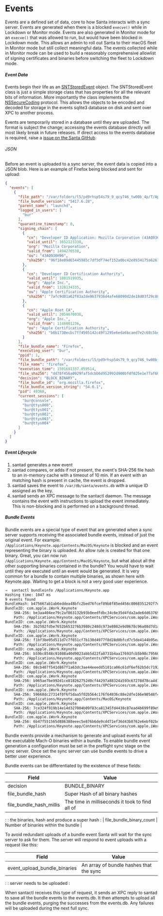 # Events

Events are a defined set of data, core to how Santa interacts with a sync
server. Events are generated when there is a blocked `execve()` while in
Lockdown or Monitor mode. Events are also generated in Monitor mode for an
`execve()` that was allowed to run, but would have been blocked in Lockdown
mode. This allows an admin to roll out Santa to their macOS fleet in Monitor
mode but still collect meaningful data. The events collected while in Monitor
mode can be used to build a reasonably comprehensive allowlist of signing
certificates and binaries before switching the fleet to Lockdown mode.

##### Event Data

Events begin their life as an
[SNTStoredEvent](https://github.com/google/santa/blob/master/Source/common/SNTStoredEvent.h)
object. The SNTStoredEvent class is just a simple storage class that has
properties for all the relevant bits of information. More importantly the class
implements the
[NSSecureCoding](https://developer.apple.com/documentation/foundation/nssecurecoding?language=objc)
protocol. This allows the objects to be encoded and decoded for storage in the
events sqlite3 database on disk and sent over XPC to another process.

Events are temporarily stored in a database until they are uploaded. The format
is subject the change; accessing the events database directly will most likely
break in future releases. If direct access to the events database is required,
raise a [issue on the Santa GitHub](https://github.com/google/santa/issues).

###### JSON

Before an event is uploaded to a sync server, the event data is copied into a
JSON blob. Here is an example of Firefox being blocked and sent for upload:

```json
{
  "events": [
    {
      "file_path": "/var/folders/l5/pd9rhsp54s79_9_qcy746_tw00b_4p/T/AppTranslocation/254C1357-7461-457B-B734-A0FDAF0F26D9/d/Firefox.app/Contents/MacOS",
      "file_bundle_version": "5417.6.28",
      "parent_name": "launchd",
      "logged_in_users": [
        "bur"
      ],
      "quarantine_timestamp": 0,
      "signing_chain": [
        {
          "cn": "Developer ID Application: Mozilla Corporation (43AQ936H96)",
          "valid_until": 1652123338,
          "org": "Mozilla Corporation",
          "valid_from": 1494270538,
          "ou": "43AQ936H96",
          "sha256": "96f18e09d65445985c7df5df74ef152a0bc42e8934175a626180d9700c343e7b"
        },
        {
          "cn": "Developer ID Certification Authority",
          "valid_until": 1801519935,
          "org": "Apple Inc.",
          "valid_from": 1328134335,
          "ou": "Apple Certification Authority",
          "sha256": "7afc9d01a62f03a2de9637936d4afe68090d2de18d03f29c88cfb0b1ba63587f"
        },
        {
          "cn": "Apple Root CA",
          "valid_until": 2054670036,
          "org": "Apple Inc.",
          "valid_from": 1146001236,
          "ou": "Apple Certification Authority",
          "sha256": "b0b1730ecbc7ff4505142c49f1295e6eda6bcaed7e2c68c5be91b5a11001f024"
        }
      ],
      "file_bundle_name": "Firefox",
      "executing_user": "bur",
      "ppid": 1,
      "file_bundle_path": "/var/folders/l5/pd9rhsp54s79_9_qcy746_tw00b_4p/T/AppTranslocation/254C1357-7461-457B-B734-A0FDAF0F26D9/d/Firefox.app",
      "file_name": "firefox",
      "execution_time": 1501691337.059514,
      "file_sha256": "dd78f456a0929faf5dcbb6d952992d900bfdf025e1e77af60f0b029f0b85bf09",
      "decision": "BLOCK_BINARY",
      "file_bundle_id": "org.mozilla.firefox",
      "file_bundle_version_string": "54.0.1",
      "pid": 49368,
      "current_sessions": [
        "bur@console",
        "bur@ttys000",
        "bur@ttys001",
        "bur@ttys002",
        "bur@ttys003",
        "bur@ttys004"
      ]
    }
  ]
}
```

##### Event Lifecycle

1.  santad generates a new event
2.  santad compares, or adds if not present, the event's SHA-256 file hash to an
    in-memory cache with a timeout of 10 min. If an event with an matching hash
    is present in cache, the event is dropped.
3.  santad saves the event to `/var/db/santa/events.db` with a unique ID
    assigned as the key.
4.  santad sends an XPC message to the santactl daemon. The message contains the
    event with instructions to upload the event immediately. This is
    non-blocking and is performed on a background thread.

##### Bundle Events

Bundle events are a special type of event that are generated when a sync server
supports receiving the associated bundle events, instead of just the original
event. For example: `/Applications/Keynote.app/Contents/MacOS/Keynote` is
blocked and an event representing the binary is uploaded. An allow rule is
created for that one binary. Great, you can now run
`/Applications/Keynote.app/Contents/MacOS/Keynote`, but what about all the other
supporting binaries contained in the bundle? You would have to wait until they
are executed until an event would be generated. It is very common for a bundle
to contain multiple binaries, as shown here with Keynote.app. Waiting to get a
block is not a very good user experience.

```sh
⇒  santactl bundleinfo /Applications/Keynote.app
Hashing time: 1047 ms
9 events found
BundleHash: b475667ab1ab6eddea48bfc2bed76fcef89b8f85ed456c8068351292f7cb4806
BundleID: com.apple.iWork.Keynote
    SHA-256: be3aa404ee79c2af863132b93b0eedfdbc34c6e35d4fda2ade6dd637692ead84
    Path: /Applications/Keynote.app/Contents/XPCServices/com.apple.iWork.MovieCompatibilityConverter.xpc/Contents/MacOS/com.apple.iWork.MovieCompatibilityConverter
BundleID: com.apple.iWork.Keynote
    SHA-256: 3b2582fd5e7652b653276b3980c248dc973e8082e9d0678c96a08d7d1a8366ba
    Path: /Applications/Keynote.app/Contents/XPCServices/com.apple.iWork.PICTConverter.xpc/Contents/MacOS/com.apple.iWork.PICTConverter
BundleID: com.apple.iWork.Keynote
    SHA-256: f1bf3be05d511d7c7f651cf7b130d4977f8d28d0bfcd7c5de4144b95eaab7ad7
    Path: /Applications/Keynote.app/Contents/XPCServices/com.apple.iWork.ExternalResourceAccessor.xpc/Contents/XPCServices/com.apple.iWork.TCMovieExtractor.xpc/Contents/MacOS/com.apple.iWork.TCMovieExtractor
BundleID: com.apple.iWork.Keynote
    SHA-256: b59bc8548c91088a40d9023abb5d22fa8731b4aa17693fcb5b98c795607d219a
    Path: /Applications/Keynote.app/Contents/XPCServices/com.apple.iWork.BitmapTracer.xpc/Contents/MacOS/com.apple.iWork.BitmapTracer
BundleID: com.apple.iWork.Keynote
    SHA-256: 08cb407f541d867f1a63dc3ae44eeedd5181ca06c61df6ef62b5dc7192951a4b
    Path: /Applications/Keynote.app/Contents/XPCServices/com.apple.iWork.TCUtilities32.xpc/Contents/MacOS/com.apple.iWork.TCUtilities32
BundleID: com.apple.iWork.Keynote
    SHA-256: b965ae7be992d1ce818262752d0cf44297a88324a593c67278d78ca4d16fcc39
    Path: /Applications/Keynote.app/Contents/XPCServices/com.apple.iWork.ExternalResourceAccessor.xpc/Contents/XPCServices/com.apple.iWork.TCMovieExtractor.xpc/Contents/XPCServices/com.apple.iWork.TCMovieExtractor.TCUtilities32.xpc/Contents/MacOS/com.apple.iWork.TCMovieExtractor.TCUtilities32
BundleID: com.apple.iWork.Keynote
    SHA-256: 59668dc27314f0f6f5daa5f02b564c176f64836c88e2dfe166e90548f47336f1
    Path: /Applications/Keynote.app/Contents/MacOS/Keynote
BundleID: com.apple.iWork.Keynote
    SHA-256: 7ce324f919b14e14d327004b09f83ca81345fd4438c87ead4b699f89e9485595
    Path: /Applications/Keynote.app/Contents/XPCServices/com.apple.iWork.ExternalResourceAccessor.xpc/Contents/XPCServices/com.apple.iWork.ExternalResourceValidator.xpc/Contents/MacOS/com.apple.iWork.ExternalResourceValidator
BundleID: com.apple.iWork.Keynote
    SHA-256: 6b47f551565d886388eeec5e876b6de9cdd71ef36d43b0762e6ebf02bdd8515d
    Path: /Applications/Keynote.app/Contents/XPCServices/com.apple.iWork.ExternalResourceAccessor.xpc/Contents/MacOS/com.apple.iWork.ExternalResourceAccessor
```

Bundle events provide a mechanism to generate and upload events for all the
executable Mach-O binaries within a bundle. To enable bundle event generation a
configuration must be set in the preflight sync stage on the sync server. Once
set the sync server can use bundle events to drive a better user experience.

Bundle events can be differentiated by the existence of these fields:

| Field                    | Value                                           |
| ------------------------ | ----------------------------------------------- |
| decision                 | BUNDLE_BINARY                                   |
| file_bundle_hash         | Super Hash of all binary hashes                 |
| file_bundle_hash_millis  | The time in milliseconds it took to find all of |
:                          : the binaries, hash and produce a super hash     :
| file_bundle_binary_count | Number of binaries within the bundle            |

To avoid redundant uploads of a bundle event Santa will wait for the sync server
to ask for them. The server will respond to event uploads with a request like
this:

| Field                        | Value                                   |
| ---------------------------- | --------------------------------------- |
| event_upload_bundle_binaries | An array of bundle hashes that the sync |
:                              : server needs to be uploaded             :

When santactl receives this type of request, it sends an XPC reply to santad to
save all the bundle events to the events.db. It then attempts to upload all the
bundle events, purging the successes from the events.db. Any failures will be
uploaded during the next full sync.
